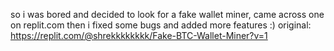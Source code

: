so i was bored and decided to look for a fake wallet miner, came across one on replit.com then i fixed some bugs and added more features :)
original: https://replit.com/@shrekkkkkkkk/Fake-BTC-Wallet-Miner?v=1
